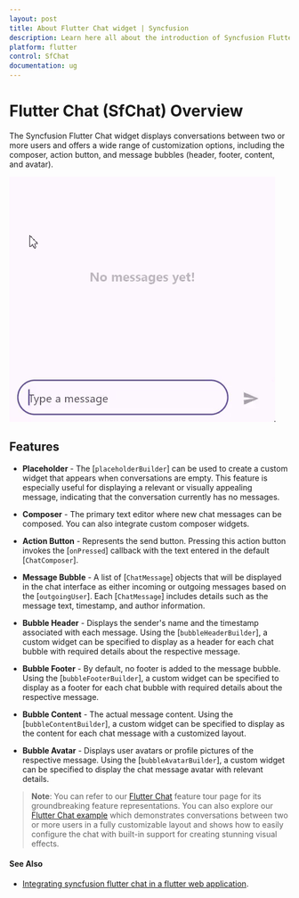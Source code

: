 ```yaml
---
layout: post
title: About Flutter Chat widget | Syncfusion 
description: Learn here all about the introduction of Syncfusion Flutter Chat (SfChat) widget, its features, and more.
platform: flutter
control: SfChat
documentation: ug
---
```


# Flutter Chat (SfChat) Overview

The Syncfusion Flutter Chat widget displays conversations between two or more users and offers a wide range of customization options, including the composer, action button, and message bubbles (header, footer, content, and avatar).

![Chat overview](images/overview/chat-overview.gif)

## Features

* **Placeholder** - The [`placeholderBuilder`] can be used to create a custom widget that appears when conversations are empty. This feature is especially useful for displaying a relevant or visually appealing message, indicating that the conversation currently has no messages.

* **Composer** - The primary text editor where new chat messages can be composed. You can also integrate custom composer widgets.

* **Action Button** - Represents the send button. Pressing this action button invokes the [`onPressed`] callback with the text entered in the default [`ChatComposer`].

* **Message Bubble** -  A list of [`ChatMessage`] objects that will be displayed in the chat interface as either incoming or outgoing messages based on the [`outgoingUser`]. Each [`ChatMessage`] includes details such as the message text, timestamp, and author information.

* **Bubble Header** - Displays the sender's name and the timestamp associated with each message. Using the [`bubbleHeaderBuilder`], a custom widget can be specified to display as a header for each chat bubble with required details about the respective message.

* **Bubble Footer** - By default, no footer is added to the message bubble. Using the [`bubbleFooterBuilder`], a custom widget can be specified to display as a footer for each chat bubble with required details about the respective message.

* **Bubble Content** - The actual message content. Using the [`bubbleContentBuilder`], a custom widget can be specified to display as the content for each chat message with a customized layout.

* **Bubble Avatar** - Displays user avatars or profile pictures of the respective message. Using the [`bubbleAvatarBuilder`], a custom widget can be specified to display the chat message avatar with relevant details.

>**Note**: You can refer to our [Flutter Chat](https://www.syncfusion.com/flutter-widgets/flutter-chat) feature tour page for its groundbreaking feature representations. You can also explore our [Flutter Chat example](https://flutter.syncfusion.com/#/chat) which demonstrates conversations between two or more users in a fully customizable layout and shows how to easily configure the chat with built-in support for creating stunning visual effects.

#### See Also

* [Integrating syncfusion flutter chat in a flutter web application](https://support.syncfusion.com/kb/article/9941/how-to-integrate-syncfusion-chat-in-flutter).